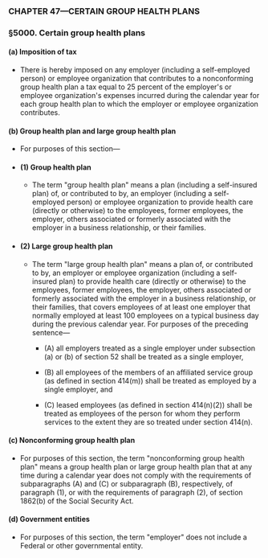 ### **CHAPTER 47—CERTAIN GROUP HEALTH PLANS**

### §5000. Certain group health plans
#### (a) Imposition of tax
* There is hereby imposed on any employer (including a self-employed person) or employee organization that contributes to a nonconforming group health plan a tax equal to 25 percent of the employer's or employee organization's expenses incurred during the calendar year for each group health plan to which the employer or employee organization contributes.

#### (b) Group health plan and large group health plan
* For purposes of this section—

* #### (1) Group health plan
  * The term "group health plan" means a plan (including a self-insured plan) of, or contributed to by, an employer (including a self-employed person) or employee organization to provide health care (directly or otherwise) to the employees, former employees, the employer, others associated or formerly associated with the employer in a business relationship, or their families.

* #### (2) Large group health plan
  * The term "large group health plan" means a plan of, or contributed to by, an employer or employee organization (including a self-insured plan) to provide health care (directly or otherwise) to the employees, former employees, the employer, others associated or formerly associated with the employer in a business relationship, or their families, that covers employees of at least one employer that normally employed at least 100 employees on a typical business day during the previous calendar year. For purposes of the preceding sentence—

    * (A) all employers treated as a single employer under subsection (a) or (b) of section 52 shall be treated as a single employer,

    * (B) all employees of the members of an affiliated service group (as defined in section 414(m)) shall be treated as employed by a single employer, and

    * (C) leased employees (as defined in section 414(n)(2)) shall be treated as employees of the person for whom they perform services to the extent they are so treated under section 414(n).

#### (c) Nonconforming group health plan
* For purposes of this section, the term "nonconforming group health plan" means a group health plan or large group health plan that at any time during a calendar year does not comply with the requirements of subparagraphs (A) and (C) or subparagraph (B), respectively, of paragraph (1), or with the requirements of paragraph (2), of section 1862(b) of the Social Security Act.

#### (d) Government entities
* For purposes of this section, the term "employer" does not include a Federal or other governmental entity.